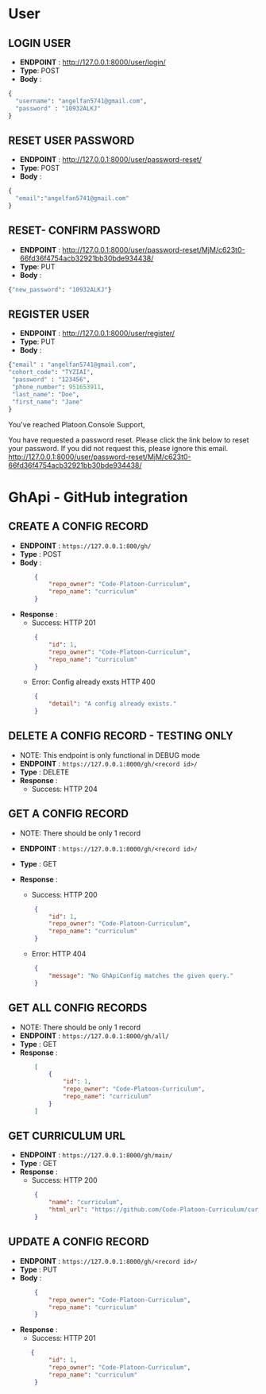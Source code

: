 
# User
## LOGIN USER
- **ENDPOINT** : http://127.0.0.1:8000/user/login/
- **Type**: POST
- **Body** : 
```python
{
  "username": "angelfan5741@gmail.com",
  "password" : "10932ALKJ"
}

```
## RESET USER PASSWORD
- **ENDPOINT** : http://127.0.0.1:8000/user/password-reset/
- **Type**: POST
- **Body** : 
```python
{
  "email":"angelfan5741@gmail.com"
}

```

## RESET- CONFIRM PASSWORD
- **ENDPOINT** : http://127.0.0.1:8000/user/password-reset/MjM/c623t0-66fd36f4754acb32921bb30bde934438/
- **Type**: PUT
- **Body** : 
```python
{"new_password": "10932ALKJ"}
```

## REGISTER USER
- **ENDPOINT** : http://127.0.0.1:8000/user/register/
- **Type**: PUT
- **Body** : 
```python
{"email" : "angelfan5741@gmail.com",
"cohort_code": "TYZIAI",
 "password" : "123456",
 "phone_number": 951653911,
 "last_name": "Doe",
 "first_name": "Jane"
}
```

You've reached Platoon.Console Support,

You have requested a password reset. Please click the link below to reset your password. If you did not request this, please ignore this email. http://127.0.0.1:8000/user/password-reset/MjM/c623t0-66fd36f4754acb32921bb30bde934438/

# GhApi - GitHub integration

## CREATE A CONFIG RECORD
- **ENDPOINT** : `https://127.0.0.1:800/gh/`
- **Type** : POST
- **Body** :
    ```json
        {
            "repo_owner": "Code-Platoon-Curriculum",
            "repo_name": "curriculum"
        }
    ```
- **Response** :
    - Success: HTTP 201
    ```json
        {
            "id": 1,
            "repo_owner": "Code-Platoon-Curriculum",
            "repo_name": "curriculum"
        }
    ```
    - Error: Config already exsts HTTP 400
    ```json
        {
            "detail": "A config already exists."
        }
    ```

## DELETE A CONFIG RECORD - TESTING ONLY
- NOTE: This endpoint is only functional in DEBUG mode
- **ENDPOINT** : `https://127.0.0.1:8000/gh/<record id>/`
- **Type** : DELETE
- **Response** :
    - Success: HTTP 204

## GET A CONFIG RECORD
- NOTE: There should be only 1 record
- **ENDPOINT** : `https://127.0.0.1:8000/gh/<record id>/`
- **Type** : GET
- **Response** :
    - Success: HTTP 200
    ```json
        {
            "id": 1,
            "repo_owner": "Code-Platoon-Curriculum",
            "repo_name": "curriculum"
        }
    ```

    - Error: HTTP 404

    ```json
        {
            "message": "No GhApiConfig matches the given query."
        }
    ```

## GET ALL CONFIG RECORDS
- NOTE: There should be only 1 record
- **ENDPOINT** : `https://127.0.0.1:8000/gh/all/`
- **Type** : GET
- **Response** :
    ```json
        [
            {
                "id": 1,
                "repo_owner": "Code-Platoon-Curriculum",
                "repo_name": "curriculum"
            }
        ]
    ```

## GET CURRICULUM URL
- **ENDPOINT** : `https://127.0.0.1:8000/gh/main/`
- **Type** : GET
- **Response** :
    - Success: HTTP 200
    ```json
        {
            "name": "curriculum",
            "html_url": "https://github.com/Code-Platoon-Curriculum/curriculum"
        }
    ```

## UPDATE A CONFIG RECORD
- **ENDPOINT** : `https://127.0.0.1:8000/gh/<record id>/`
- **Type** : PUT
- **Body** :
    ```json
        {
            "repo_owner": "Code-Platoon-Curriculum",
            "repo_name": "curriculum"
        }
    ```
- **Response** :
    - Success: HTTP 201
    ```json
       {
            "id": 1,
            "repo_owner": "Code-Platoon-Curriculum",
            "repo_name": "curriculum"
        }
    ```